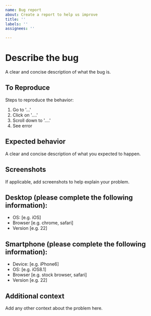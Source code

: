 ```yaml
---
name: Bug report
about: Create a report to help us improve
title: ''
labels: ''
assignees: ''

---
```


# Describe the bug
A clear and concise description of what the bug is.

## To Reproduce
Steps to reproduce the behavior:
1. Go to '...'
2. Click on '....'
3. Scroll down to '....'
4. See error

## Expected behavior
A clear and concise description of what you expected to happen.

## Screenshots
If applicable, add screenshots to help explain your problem.

## Desktop (please complete the following information):
 - OS: [e.g. iOS]
 - Browser [e.g. chrome, safari]
 - Version [e.g. 22]

## Smartphone (please complete the following information):
 - Device: [e.g. iPhone6]
 - OS: [e.g. iOS8.1]
 - Browser [e.g. stock browser, safari]
 - Version [e.g. 22]

## Additional context
Add any other context about the problem here.
